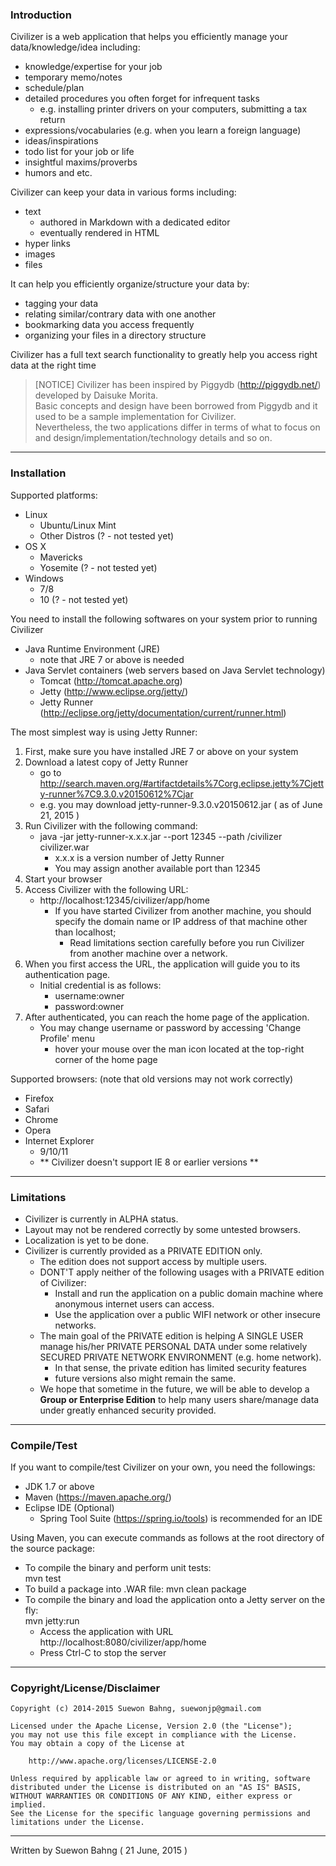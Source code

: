 ### Introduction

Civilizer is a web application that helps you efficiently manage your data/knowledge/idea including:
- knowledge/expertise for your job
- temporary memo/notes
- schedule/plan
- detailed procedures you often forget for infrequent tasks
  - e.g. installing printer drivers on your computers, submitting a tax return
- expressions/vocabularies (e.g. when you learn a foreign language)
- ideas/inspirations
- todo list for your job or life
- insightful maxims/proverbs
- humors and etc.

Civilizer can keep your data in various forms including:
- text
    - authored in Markdown with a dedicated editor
    - eventually rendered in HTML
- hyper links
- images
- files

It can help you efficiently organize/structure your data by:
- tagging your data
- relating similar/contrary data with one another
- bookmarking data you access frequently
- organizing your files in a directory structure

Civilizer has a full text search functionality to greatly help you access right data at the right time

> [NOTICE] Civilizer has been inspired by Piggydb (http://piggydb.net/) developed by Daisuke Morita.    
> Basic concepts and design have been borrowed from Piggydb and it used to be a sample implementation for Civilizer.  
> Nevertheless, the two applications differ in terms of what to focus on and design/implementation/technology details and so on. 
 
* * *
### Installation

Supported platforms:
- Linux
    - Ubuntu/Linux Mint
    - Other Distros (? - not tested yet)
- OS X
    - Mavericks
    - Yosemite (? - not tested yet)
- Windows
    - 7/8
    - 10 (? - not tested yet)
    
You need to install the following softwares on your system prior to running Civilizer
- Java Runtime Environment (JRE)
    - note that JRE 7 or above is needed
- Java Servlet containers (web servers based on Java Servlet technology)
    - Tomcat (http://tomcat.apache.org)
    - Jetty (http://www.eclipse.org/jetty/)
    - Jetty Runner (http://eclipse.org/jetty/documentation/current/runner.html)

The most simplest way is using Jetty Runner:
1. First, make sure you have installed JRE 7 or above on your system
1. Download a latest copy of Jetty Runner
    - go to http://search.maven.org/#artifactdetails%7Corg.eclipse.jetty%7Cjetty-runner%7C9.3.0.v20150612%7Cjar
    - e.g. you may download jetty-runner-9.3.0.v20150612.jar ( as of June 21, 2015 )
1. Run Civilizer with the following command:
    - java -jar jetty-runner-x.x.x.jar --port 12345 --path /civilizer civilizer.war
        - x.x.x is a version number of Jetty Runner
        - You may assign another available port than 12345
1. Start your browser
1. Access Civilizer with the following URL:
    - http://localhost:12345/civilizer/app/home
        - If you have started Civilizer from another machine, you should specify the domain name or IP address of that machine other than localhost;
            - Read limitations section carefully before you run Civilizer from another machine over a network.
1. When you first access the URL, the application will guide you to its authentication page.
    - Initial credential is as follows:
        - username:owner
        - password:owner
1. After authenticated, you can reach the home page of the application.
    - You may change username or password by accessing 'Change Profile' menu 
        - hover your mouse over the man icon located at the top-right corner of the home page

Supported browsers: (note that old versions may not work correctly)
- Firefox
- Safari
- Chrome
- Opera
- Internet Explorer
    - 9/10/11
    - ** Civilizer doesn't support IE 8 or earlier versions **
* * *
### Limitations

- Civilizer is currently in ALPHA status.
- Layout may not be rendered correctly by some untested browsers.
- Localization is yet to be done.
- Civilizer is currently provided as a PRIVATE EDITION only.
    - The edition does not support access by multiple users.
    - DONT'T apply neither of the following usages with a PRIVATE edition of Civilizer:
        - Install and run the application on a public domain machine where anonymous internet users can access.
        - Use the application over a public WIFI network or other insecure networks.
    - The main goal of the PRIVATE edition is helping A SINGLE USER manage his/her PRIVATE PERSONAL DATA under some relatively SECURED PRIVATE NETWORK ENVIRONMENT (e.g. home network).
        - In that sense, the private edition has limited security features
        - future versions also might remain the same.
    - We hope that sometime in the future, we will be able to develop a **Group or Enterprise Edition** to help many users share/manage data under greatly enhanced security provided.
* * *
### Compile/Test
If you want to compile/test Civilizer on your own, you need the followings:
- JDK 1.7 or above
- Maven (https://maven.apache.org/)
- Eclipse IDE (Optional)
    - Spring Tool Suite (https://spring.io/tools) is recommended for an IDE

Using Maven, you can execute commands as follows at the root directory of the source package:  
- To compile the binary and perform unit tests:  
        mvn test
- To build a package into .WAR file:
        mvn clean package
- To compile the binary and load the application onto a Jetty server on the fly:  
        mvn jetty:run
  - Access the application with URL http://localhost:8080/civilizer/app/home
  - Press Ctrl-C to stop the server
* * *
### Copyright/License/Disclaimer

    Copyright (c) 2014-2015 Suewon Bahng, suewonjp@gmail.com
    
    Licensed under the Apache License, Version 2.0 (the "License");
    you may not use this file except in compliance with the License.
    You may obtain a copy of the License at
    
        http://www.apache.org/licenses/LICENSE-2.0
    
    Unless required by applicable law or agreed to in writing, software
    distributed under the License is distributed on an "AS IS" BASIS,
    WITHOUT WARRANTIES OR CONDITIONS OF ANY KIND, either express or implied.
    See the License for the specific language governing permissions and
    limitations under the License.

* * *
Written by Suewon Bahng   ( 21 June, 2015 )